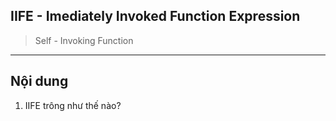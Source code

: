 ## IIFE - Imediately Invoked Function Expression

>Self - Invoking Function 

---

## Nội dung

1. IIFE trông như thế nào?
